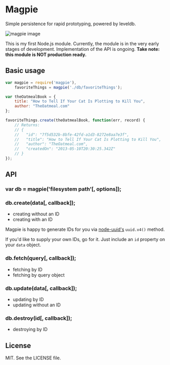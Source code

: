 Magpie
======

Simple persistence for rapid prototyping, powered by leveldb.

![magpie image](http://www.capelio.com/images/magpie.png)

This is my first Node.js module. Currently, the module is in the very early stages of development. Implementation of the API is ongoing. **Take note: this module is NOT production ready.**

Basic usage
-----------

```js
var magpie = require('magpie'),
	favoriteThings = magpie('./db/favoriteThings');

var theOatmealBook = {
	title: "How to Tell If Your Cat Is Plotting to Kill You",
	author: "TheOatmeal.com"
};

favoriteThings.create(theOatmealBook, function(err, record) {
	// Returns:
	// {
	//   "id": "7f5d532b-8bfe-42fd-a1d3-8272e8aa7e3f",
	//   "title": "How to Tell If Your Cat Is Plotting to Kill You",
	//   "author": "TheOatmeal.com",
	//   "createdOn": "2013-05-10T20:30:25.342Z"
	// }
});
```

API
---

### var db = magpie('filesystem path'[, options]);

### db.create(data[, callback]);

- creating without an ID
- creating with an ID

Magpie is happy to generate IDs for you via [node-uuid's](https://github.com/broofa/node-uuid) `uuid.v4()` method.

If you'd like to supply your own IDs, go for it. Just include an `id` property on your `data` object.

### db.fetch(query[, callback]);

- fetching by ID
- fetching by query object

### db.update(data[, callback]);

- updating by ID
- updating without an ID

### db.destroy(id[, callback]);

- destroying by ID

License
-------

MIT. See the LICENSE file.
